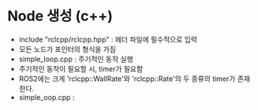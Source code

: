 # Node 생성 (c++)
- include "rclcpp/rclcpp.hpp" : 헤더 파일에 필수적으로 입력
- 모든 노드가 포인터의 형식을 가짐
- simple_loop.cpp : 주기적인 동작 실행
- 주기적인 동작이 필요할 시, timer가 필요함
- ROS2에는 크게 'rclcpp::WallRate'와 'rclcpp::Rate'의 두 종류의 timer가 존재한다. 
- simple_oop.cpp : 
